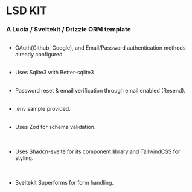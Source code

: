 # LSD KIT

### A Lucia / Sveltekit / Drizzle ORM template

<pre>
</pre>

- OAuth(Github, Google), and Email/Password authentication methods already configured
  \
  &nbsp;

- Uses Sqlite3 with Better-sqlite3
  \
  &nbsp;

- Password reset & email verification through email enabled (Resend).
  \
  &nbsp;

- .env sample provided.
  \
  &nbsp;
- Uses Zod for schema validation.  
  \
   &nbsp;

- Uses Shadcn-svelte for its component library and TailwindCSS for styling.  
  \
   &nbsp;
- Sveltekit Superforms for form handling.
  \
   &nbsp;
